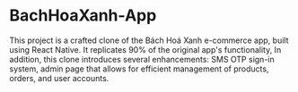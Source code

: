 # BachHoaXanh-App
This project is a crafted clone of the Bách Hoá Xanh e-commerce app, built using React Native. It replicates 90% of the original app's functionality, In addition, this clone introduces several enhancements: SMS OTP sign-in system,  admin page that allows for efficient management of products, orders, and user accounts. 
